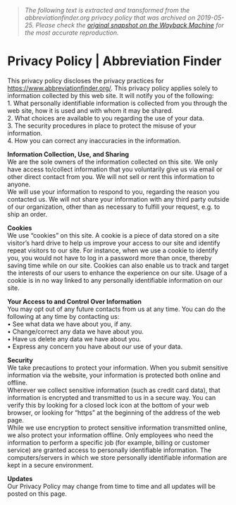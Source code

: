 > *The following text is extracted and transformed from the abbreviationfinder.org privacy policy that was archived on 2019-05-25. Please check the [original snapshot on the Wayback Machine](https://web.archive.org/web/20190525230112id_/https%3A//www.abbreviationfinder.org/privacy-policy) for the most accurate reproduction.*

# Privacy Policy | Abbreviation Finder

This privacy policy discloses the privacy practices for https://www.abbreviationfinder.org/. This privacy policy applies solely to information collected by this web site. It will notify you of the following:  
1\. What personally identifiable information is collected from you through the web site, how it is used and with whom it may be shared.  
2\. What choices are available to you regarding the use of your data.  
3\. The security procedures in place to protect the misuse of your information.  
4\. How you can correct any inaccuracies in the information.

**Information Collection, Use, and Sharing**  
We are the sole owners of the information collected on this site. We only have access to/collect information that you voluntarily give us via email or other direct contact from you. We will not sell or rent this information to anyone.  
We will use your information to respond to you, regarding the reason you contacted us. We will not share your information with any third party outside of our organization, other than as necessary to fulfill your request, e.g. to ship an order.

**Cookies**  
We use “cookies” on this site. A cookie is a piece of data stored on a site visitor’s hard drive to help us improve your access to our site and identify repeat visitors to our site. For instance, when we use a cookie to identify you, you would not have to log in a password more than once, thereby saving time while on our site. Cookies can also enable us to track and target the interests of our users to enhance the experience on our site. Usage of a cookie is in no way linked to any personally identifiable information on our site.

**Your Access to and Control Over Information**  
You may opt out of any future contacts from us at any time. You can do the following at any time by contacting us:  
• See what data we have about you, if any.  
• Change/correct any data we have about you.  
• Have us delete any data we have about you.  
• Express any concern you have about our use of your data.

**Security**  
We take precautions to protect your information. When you submit sensitive information via the website, your information is protected both online and offline.  
Wherever we collect sensitive information (such as credit card data), that information is encrypted and transmitted to us in a secure way. You can verify this by looking for a closed lock icon at the bottom of your web browser, or looking for “https” at the beginning of the address of the web page.  
While we use encryption to protect sensitive information transmitted online, we also protect your information offline. Only employees who need the information to perform a specific job (for example, billing or customer service) are granted access to personally identifiable information. The computers/servers in which we store personally identifiable information are kept in a secure environment.

**Updates**  
Our Privacy Policy may change from time to time and all updates will be posted on this page.
